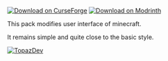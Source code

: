 [![Download on CurseForge](https://dl.topazdev.fr/stock/images/web/curseforge.svg)](https://www.curseforge.com/minecraft/texture-packs/quartz-ui)
[![Download on Modrinth](https://dl.topazdev.fr/stock/images/web/modrinth.svg)](https://modrinth.com/resourcepack/quartz-ui)


This pack modifies user interface of minecraft.

It remains simple and quite close to the basic style.

 [![TopazDev](https://dl.topazdev.fr/stock/images/web/topazdev-smoothwhite.png)](https://minecraft.topazdev.fr/)
